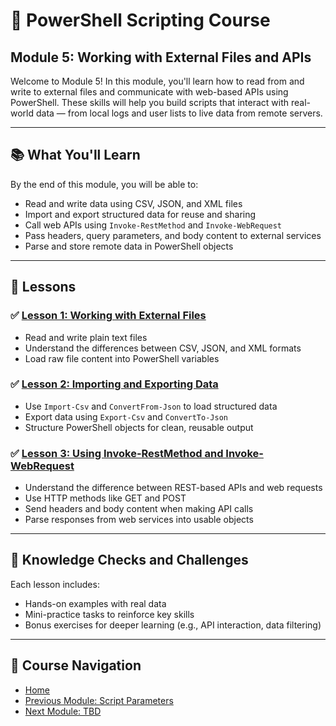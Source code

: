 # 🧩 PowerShell Scripting Course

## Module 5: Working with External Files and APIs

Welcome to Module 5! In this module, you'll learn how to read from and write to external files and communicate with web-based APIs using PowerShell. These skills will help you build scripts that interact with real-world data — from local logs and user lists to live data from remote servers.

---

## 📚 What You'll Learn

By the end of this module, you will be able to:

* Read and write data using CSV, JSON, and XML files
* Import and export structured data for reuse and sharing
* Call web APIs using `Invoke-RestMethod` and `Invoke-WebRequest`
* Pass headers, query parameters, and body content to external services
* Parse and store remote data in PowerShell objects

---

## 📖 Lessons

### ✅ [Lesson 1: Working with External Files](1.External_Files.ipynb)

* Read and write plain text files
* Understand the differences between CSV, JSON, and XML formats
* Load raw file content into PowerShell variables

### ✅ [Lesson 2: Importing and Exporting Data](2.Import_Export_Data.ipynb)

* Use `Import-Csv` and `ConvertFrom-Json` to load structured data
* Export data using `Export-Csv` and `ConvertTo-Json`
* Structure PowerShell objects for clean, reusable output

### ✅ [Lesson 3: Using Invoke-RestMethod and Invoke-WebRequest](3.Web_Requests.ipynb)

* Understand the difference between REST-based APIs and web requests
* Use HTTP methods like GET and POST
* Send headers and body content when making API calls
* Parse responses from web services into usable objects

---

## 🧠 Knowledge Checks and Challenges

Each lesson includes:

* Hands-on examples with real data
* Mini-practice tasks to reinforce key skills
* Bonus exercises for deeper learning (e.g., API interaction, data filtering)

---

## 📂 Course Navigation

* [Home](./README.md)
* [Previous Module: Script Parameters](../5_Error_Handling/README.md)
* [Next Module: TBD](../7_Art_of_Scripting/README.md)
